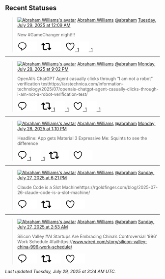 ## Recent Statuses

> <a href="https://indieweb.social/@abraham"><img alt="Abraham Williams's avatar" src="https://cdn.masto.host/indiewebsocial/accounts/avatars/109/292/540/382/343/163/original/d00f2e03ce9c85b1.jpg" height="24" width="24" ></a> [Abraham Williams](https://indieweb.social/@abraham) [@abraham](https://indieweb.social/@abraham) [Tuesday, July 29, 2025 at 12:09 AM](https://indieweb.social/@abraham/114933613568816763)
>
> New #GameChanger night!!!
>
> [![Reply](./images/reply_light.svg#gh-light-mode-only "Reply")](https://indieweb.social/@abraham/114933613568816763#gh-light-mode-only)[![Reply](./images/reply.svg#gh-dark-mode-only "Reply")](https://indieweb.social/@abraham/114933613568816763#gh-dark-mode-only)&emsp;[![Boost](./images/retweet_light.svg#gh-light-mode-only "Boost")](https://indieweb.social/@abraham/114933613568816763#gh-light-mode-only)[![Boost](./images/retweet.svg#gh-dark-mode-only "Boost")](https://indieweb.social/@abraham/114933613568816763#gh-dark-mode-only)&emsp;[![Favorite](./images/like_light.svg#gh-light-mode-only "Favorite")&ensp;1](https://indieweb.social/@abraham/114933613568816763#gh-light-mode-only)[![Favorite](./images/like.svg#gh-dark-mode-only "Favorite")&ensp;1](https://indieweb.social/@abraham/114933613568816763#gh-dark-mode-only)


---

> <a href="https://indieweb.social/@abraham"><img alt="Abraham Williams's avatar" src="https://cdn.masto.host/indiewebsocial/accounts/avatars/109/292/540/382/343/163/original/d00f2e03ce9c85b1.jpg" height="24" width="24" ></a> [Abraham Williams](https://indieweb.social/@abraham) [@abraham](https://indieweb.social/@abraham) [Monday, July 28, 2025 at 9:02 PM](https://indieweb.social/@abraham/114932879464867421)
>
> OpenAI’s ChatGPT Agent casually clicks through “I am not a robot” verification testhttps://arstechnica.com/information-technology/2025/07/openais-chatgpt-agent-casually-clicks-through-i-am-not-a-robot-verification-test/
>
> [![Reply](./images/reply_light.svg#gh-light-mode-only "Reply")](https://indieweb.social/@abraham/114932879464867421#gh-light-mode-only)[![Reply](./images/reply.svg#gh-dark-mode-only "Reply")](https://indieweb.social/@abraham/114932879464867421#gh-dark-mode-only)&emsp;[![Boost](./images/retweet_light.svg#gh-light-mode-only "Boost")&ensp;1](https://indieweb.social/@abraham/114932879464867421#gh-light-mode-only)[![Boost](./images/retweet.svg#gh-dark-mode-only "Boost")&ensp;1](https://indieweb.social/@abraham/114932879464867421#gh-dark-mode-only)&emsp;[![Favorite](./images/like_light.svg#gh-light-mode-only "Favorite")&ensp;1](https://indieweb.social/@abraham/114932879464867421#gh-light-mode-only)[![Favorite](./images/like.svg#gh-dark-mode-only "Favorite")&ensp;1](https://indieweb.social/@abraham/114932879464867421#gh-dark-mode-only)


---

> <a href="https://indieweb.social/@abraham"><img alt="Abraham Williams's avatar" src="https://cdn.masto.host/indiewebsocial/accounts/avatars/109/292/540/382/343/163/original/d00f2e03ce9c85b1.jpg" height="24" width="24" ></a> [Abraham Williams](https://indieweb.social/@abraham) [@abraham](https://indieweb.social/@abraham) [Monday, July 28, 2025 at 1:10 PM](https://indieweb.social/@abraham/114931021096721334)
>
> Headline: App gets Material 3 Expressive Me: Squints to see the difference
>
> [![Reply](./images/reply_light.svg#gh-light-mode-only "Reply")&ensp;1](https://indieweb.social/@abraham/114931021096721334#gh-light-mode-only)[![Reply](./images/reply.svg#gh-dark-mode-only "Reply")&ensp;1](https://indieweb.social/@abraham/114931021096721334#gh-dark-mode-only)&emsp;[![Boost](./images/retweet_light.svg#gh-light-mode-only "Boost")](https://indieweb.social/@abraham/114931021096721334#gh-light-mode-only)[![Boost](./images/retweet.svg#gh-dark-mode-only "Boost")](https://indieweb.social/@abraham/114931021096721334#gh-dark-mode-only)&emsp;[![Favorite](./images/like_light.svg#gh-light-mode-only "Favorite")](https://indieweb.social/@abraham/114931021096721334#gh-light-mode-only)[![Favorite](./images/like.svg#gh-dark-mode-only "Favorite")](https://indieweb.social/@abraham/114931021096721334#gh-dark-mode-only)


---

> <a href="https://indieweb.social/@abraham"><img alt="Abraham Williams's avatar" src="https://cdn.masto.host/indiewebsocial/accounts/avatars/109/292/540/382/343/163/original/d00f2e03ce9c85b1.jpg" height="24" width="24" ></a> [Abraham Williams](https://indieweb.social/@abraham) [@abraham](https://indieweb.social/@abraham) [Sunday, July 27, 2025 at 6:21 PM](https://indieweb.social/@abraham/114926583894862481)
>
> Claude Code is a Slot Machinehttps://rgoldfinger.com/blog/2025-07-26-claude-code-is-a-slot-machine/
>
> [![Reply](./images/reply_light.svg#gh-light-mode-only "Reply")](https://indieweb.social/@abraham/114926583894862481#gh-light-mode-only)[![Reply](./images/reply.svg#gh-dark-mode-only "Reply")](https://indieweb.social/@abraham/114926583894862481#gh-dark-mode-only)&emsp;[![Boost](./images/retweet_light.svg#gh-light-mode-only "Boost")](https://indieweb.social/@abraham/114926583894862481#gh-light-mode-only)[![Boost](./images/retweet.svg#gh-dark-mode-only "Boost")](https://indieweb.social/@abraham/114926583894862481#gh-dark-mode-only)&emsp;[![Favorite](./images/like_light.svg#gh-light-mode-only "Favorite")](https://indieweb.social/@abraham/114926583894862481#gh-light-mode-only)[![Favorite](./images/like.svg#gh-dark-mode-only "Favorite")](https://indieweb.social/@abraham/114926583894862481#gh-dark-mode-only)


---

> <a href="https://indieweb.social/@abraham"><img alt="Abraham Williams's avatar" src="https://cdn.masto.host/indiewebsocial/accounts/avatars/109/292/540/382/343/163/original/d00f2e03ce9c85b1.jpg" height="24" width="24" ></a> [Abraham Williams](https://indieweb.social/@abraham) [@abraham](https://indieweb.social/@abraham) [Sunday, July 27, 2025 at 2:53 AM](https://indieweb.social/@abraham/114922935298929460)
>
> Silicon Valley #AI Startups Are Embracing China’s Controversial ‘996’ Work Schedule #failhttps://www.wired.com/story/silicon-valley-china-996-work-schedule/
>
> [![Reply](./images/reply_light.svg#gh-light-mode-only "Reply")](https://indieweb.social/@abraham/114922935298929460#gh-light-mode-only)[![Reply](./images/reply.svg#gh-dark-mode-only "Reply")](https://indieweb.social/@abraham/114922935298929460#gh-dark-mode-only)&emsp;[![Boost](./images/retweet_light.svg#gh-light-mode-only "Boost")](https://indieweb.social/@abraham/114922935298929460#gh-light-mode-only)[![Boost](./images/retweet.svg#gh-dark-mode-only "Boost")](https://indieweb.social/@abraham/114922935298929460#gh-dark-mode-only)&emsp;[![Favorite](./images/like_light.svg#gh-light-mode-only "Favorite")](https://indieweb.social/@abraham/114922935298929460#gh-light-mode-only)[![Favorite](./images/like.svg#gh-dark-mode-only "Favorite")](https://indieweb.social/@abraham/114922935298929460#gh-dark-mode-only)


_Last updated Tuesday, July 29, 2025 at 3:24 AM UTC._
